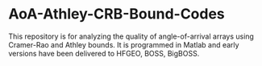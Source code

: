 # AoA-Athley-CRB-Bound-Codes
This repository is for analyzing the quality of angle-of-arrival arrays using Cramer-Rao and Athley bounds. 
It is programmed in Matlab and early versions have been delivered to HFGEO, BOSS, BigBOSS.
